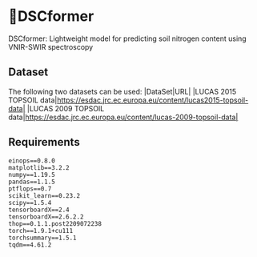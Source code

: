 # 🚀DSCformer
 DSCformer: Lightweight model for predicting soil nitrogen content using VNIR-SWIR spectroscopy
## Dataset
 The following two datasets can be used:
|DataSet|URL|
|LUCAS 2015 TOPSOIL data|https://esdac.jrc.ec.europa.eu/content/lucas2015-topsoil-data|
|LUCAS 2009 TOPSOIL data|https://esdac.jrc.ec.europa.eu/content/lucas-2009-topsoil-data|

## Requirements
```
einops==0.8.0
matplotlib==3.2.2
numpy==1.19.5
pandas==1.1.5
ptflops==0.7
scikit_learn==0.23.2
scipy==1.5.4
tensorboardX==2.4
tensorboardX==2.6.2.2
thop==0.1.1.post2209072238
torch==1.9.1+cu111
torchsummary==1.5.1
tqdm==4.61.2
```

